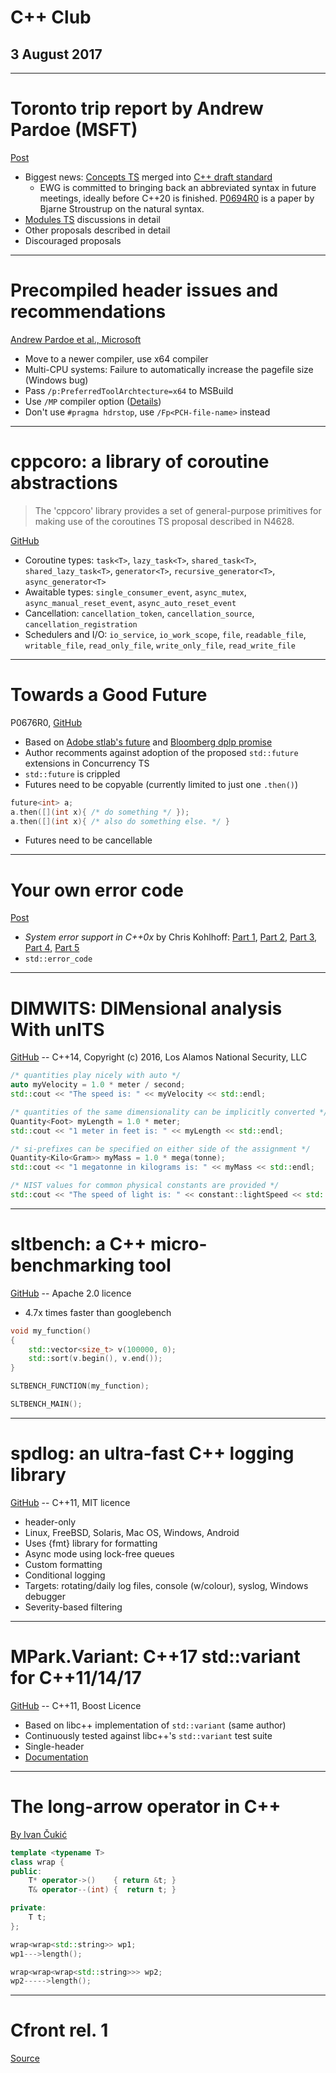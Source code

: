 <!-- page_number: true -->
<!-- $size: 16:9 -->

# C++ Club

## 3 August 2017

---

# Toronto trip report by Andrew Pardoe (MSFT)

[Post](https://blogs.msdn.microsoft.com/vcblog/2017/07/28/trip-report-evolution-working-group-at-the-summer-iso-c-standards-meeting-toronto/)

* Biggest news: [Concepts TS](https://wg21.link/p0734) merged into [C++ draft standard](https://wg21.link/n4659)
	* EWG is committed to bringing back an abbreviated syntax in future meetings, ideally before C++20 is finished. [P0694R0](https://wg21.link/P0694) is a paper by Bjarne Stroustrup on the natural syntax.
* [Modules TS](https://wg21.link/n4610) discussions in detail
* Other proposals described in detail
* Discouraged proposals

---

# Precompiled header issues and recommendations

[Andrew Pardoe et al., Microsoft](https://blogs.msdn.microsoft.com/vcblog/2017/07/13/precompiled-header-pch-issues-and-recommendations/)

* Move to a newer compiler, use x64 compiler
* Multi-CPU systems: Failure to automatically increase the pagefile size (Windows bug)
* Pass `/p:PreferredToolArchtecture=x64` to MSBuild
* Use `/MP` compiler option ([Details](https://docs.microsoft.com/en-us/cpp/build/reference/mp-build-with-multiple-processes))
* Don't use `#pragma hdrstop`, use `/Fp<PCH-file-name>` instead

---

# cppcoro: a library of coroutine abstractions

> The 'cppcoro' library provides a set of general-purpose primitives for making use of the coroutines TS proposal described in N4628.

[GitHub](https://github.com/lewissbaker/cppcoro)

* Coroutine types: `task<T>`, `lazy_task<T>`, `shared_task<T>`, `shared_lazy_task<T>`, `generator<T>`, `recursive_generator<T>`, `async_generator<T>`
* Awaitable types: `single_consumer_event`, `async_mutex`, `async_manual_reset_event`, `async_auto_reset_event`
* Cancellation: `cancellation_token`, `cancellation_source`, `cancellation_registration`
* Schedulers and I/O: `io_service`, `io_work_scope`, `file`, `readable_file`, `writable_file`, `read_only_file`, `write_only_file`, `read_write_file`

---

# Towards a Good Future

P0676R0, [GitHub](https://github.com/FelixPetriconi/future_proposal/blob/v1.1/proposal.md)

* Based on [Adobe stlab's future](http://www.stlab.cc/libraries/concurrency/future/future/) and [Bloomberg dplp promise](https://github.com/camio/dpl/blob/master/dplp/dplp_promise.h)
* Author recomments against adoption of the proposed `std::future` extensions in Concurrency TS
* `std::future` is crippled
* Futures need to be copyable (currently limited to just one `.then()`)

```cpp
future<int> a;
a.then([](int x){ /* do something */ });
a.then([](int x){ /* also do something else. */ }
```

* Futures need to be cancellable

---

# Your own error code

[Post](https://akrzemi1.wordpress.com/2017/07/12/your-own-error-code/)

* _System error support in C++0x_ by Chris Kohlhoff: [Part 1](http://blog.think-async.com/2010/04/system-error-support-in-c0x-part-1.html), [Part 2](http://blog.think-async.com/2010/04/system-error-support-in-c0x-part-2.html), [Part 3](http://blog.think-async.com/2010/04/system-error-support-in-c0x-part-3.html), [Part 4](http://blog.think-async.com/2010/04/system-error-support-in-c0x-part-4.html), [Part 5](http://blog.think-async.com/2010/04/system-error-support-in-c0x-part-5.html)
* `std::error_code`

---

# DIMWITS: DIMensional analysis With unITS

[GitHub](https://github.com/njoy/dimensionalanalysis) -- C++14, Copyright (c) 2016, Los Alamos National Security, LLC

```cpp
/* quantities play nicely with auto */
auto myVelocity = 1.0 * meter / second;
std::cout << "The speed is: " << myVelocity << std::endl;

/* quantities of the same dimensionality can be implicitly converted */
Quantity<Foot> myLength = 1.0 * meter;
std::cout << "1 meter in feet is: " << myLength << std::endl;

/* si-prefixes can be specified on either side of the assignment */
Quantity<Kilo<Gram>> myMass = 1.0 * mega(tonne);
std::cout << "1 megatonne in kilograms is: " << myMass << std::endl;

/* NIST values for common physical constants are provided */
std::cout << "The speed of light is: " << constant::lightSpeed << std::endl;
```

---

# sltbench: a C++ micro-benchmarking tool

[GitHub](https://github.com/ivafanas/sltbench) -- Apache 2.0 licence

* 4.7x times faster than googlebench

```cpp
void my_function()
{
	std::vector<size_t> v(100000, 0);
	std::sort(v.begin(), v.end());
}

SLTBENCH_FUNCTION(my_function);

SLTBENCH_MAIN();
```

---

# spdlog: an ultra-fast C++ logging library

[GitHub](https://github.com/gabime/spdlog) -- C++11, MIT licence

* header-only
* Linux, FreeBSD, Solaris, Mac OS, Windows, Android
* Uses {fmt} library for formatting
* Async mode using lock-free queues
* Custom formatting
* Conditional logging
* Targets: rotating/daily log files, console (w/colour), syslog, Windows debugger
* Severity-based filtering

---

# MPark.Variant: C++17 std::variant for C++11/14/17

[GitHub](https://github.com/mpark/variant) -- C++11, Boost Licence

* Based on libc++ implementation of `std::variant` (same author)
* Continuously tested against libc++'s `std::variant` test suite
* Single-header
* [Documentation](http://en.cppreference.com/w/cpp/utility/variant)

---

# The long-arrow operator in C++

[By Ivan Čukić](http://cukic.co/2017/07/12/the-long-arrow-operator-in-cxx/)

```cpp
template <typename T>
class wrap {
public:
    T* operator->()    { return &t; }
    T& operator--(int) {  return t; }

private:
    T t;
};

wrap<wrap<std::string>> wp1;
wp1--->length();

wrap<wrap<wrap<std::string>>> wp2;
wp2----->length();
```

---

# Cfront rel. 1

[Source](http://www.softwarepreservation.org/projects/c_plus_plus/cfront/release_1.0/src/cfront/src/)
